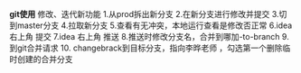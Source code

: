<!--
 * @Author: zhaowenhao zhaowenhao@riverroad.cn
 * @Date: 2022-06-06 10:14:20
 * @LastEditors: zhaowenhao zhaowenhao@riverroad.cn
 * @LastEditTime: 2022-06-06 10:27:46
 * @FilePath: \front-end-learning\riverroadNotes\git.md
 * @Description: 这是默认设置,请设置`customMade`, 打开koroFileHeader查看配置 进行设置: https://github.com/OBKoro1/koro1FileHeader/wiki/%E9%85%8D%E7%BD%AE
-->
**git使用**
修改、迭代新功能
1.从prod拆出新分支
2.在新分支进行修改并提交
3.切到master分支
4.拉取新分支
5.查看有无冲突，本地运行查看是修改否正常
6.idea 右上角 提交
7.idea 右上角 推送
8.推送时修改分支名，合并到哪加-to-branch
9.到git合并请求
10. changebrack到目标分支，指向李晔老师 ，勾选第一个删除临时创建的合并分支